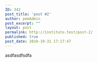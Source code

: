 ```yaml
---
ID: 342
post_title: 'post #2'
author: pemAdmin
post_excerpt: ""
layout: post
permalink: http://instituto.test/post-2/
published: true
post_date: 2018-10-31 17:17:47
---
```

asdfasdfsdfa